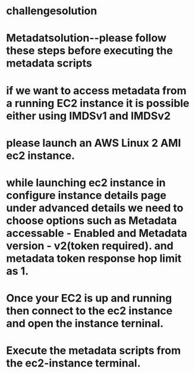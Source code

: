# challengesolution
# Metadatsolution--please follow these steps before executing the metadata scripts
# if we want to access metadata from a running EC2 instance it is possible either using IMDSv1 and IMDSv2
# please launch an AWS Linux 2 AMI ec2 instance.
# while launching ec2 instance in configure instance details page under advanced details we need to choose options such as Metadata accessable - Enabled and Metadata version - v2(token required). and metadata token response hop limit as 1.
# Once your EC2 is up and running then connect to the ec2 instance and open the instance terninal.
# Execute the metadata scripts from the ec2-instance terminal.
